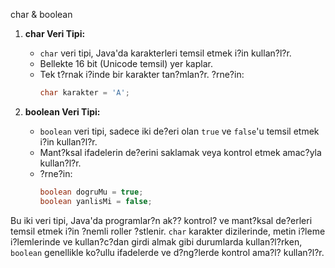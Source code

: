 char & boolean

1. **char Veri Tipi:**
   - `char` veri tipi, Java'da karakterleri temsil etmek i?in kullan?l?r.
   - Bellekte 16 bit (Unicode temsil) yer kaplar.
   - Tek t?rnak i?inde bir karakter tan?mlan?r. ?rne?in:
     ```java
     char karakter = 'A';
     ```

2. **boolean Veri Tipi:**
   - `boolean` veri tipi, sadece iki de?eri olan `true` ve `false`'u temsil etmek i?in kullan?l?r.
   - Mant?ksal ifadelerin de?erini saklamak veya kontrol etmek amac?yla kullan?l?r.
   - ?rne?in:
     ```java
     boolean dogruMu = true;
     boolean yanlisMi = false;
     ```

Bu iki veri tipi, Java'da programlar?n ak?? kontrol? ve mant?ksal de?erleri temsil etmek i?in ?nemli roller ?stlenir. `char` karakter dizilerinde, metin i?leme i?lemlerinde ve kullan?c?dan girdi almak gibi durumlarda kullan?l?rken, `boolean` genellikle ko?ullu ifadelerde ve d?ng?lerde kontrol ama?l? kullan?l?r.